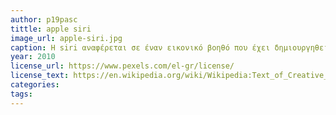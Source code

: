 ```yaml
---
author: p19pasc
tittle: apple siri
image_url: apple-siri.jpg
caption: Η siri αναφέρεται σε έναν εικονικό βοηθό που έχει δημιουργηθεί από την Apple προσαρμοσμένο στις γλωσσικές συνήθειες του χρήστη. Χρησημοποιεί την φυσική γλώσσα ώστε να απαντά στα ερωτήματα του χρήστη και να πραγματοποιεί λειτουργίες που της επιβάλλονται όπως η περιήγηση στο διαδίκτυο, πραγματοποιήση κλήσης ή αποστολής μηνύματος σε μια επαφή ενώ ακόμα και η αναπαραγωγή ενός τραγουδιού. 
year: 2010
license_url: https://www.pexels.com/el-gr/license/
license_text: https://en.wikipedia.org/wiki/Wikipedia:Text_of_Creative_Commons_Attribution-ShareAlike_3.0_Unported_License
categories:
tags:
---
```


